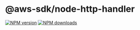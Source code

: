 # @aws-sdk/node-http-handler

[![NPM version](https://img.shields.io/npm/v/@aws-sdk/node-http-handler/preview.svg)](https://www.npmjs.com/package/@aws-sdk/node-http-handler)
[![NPM downloads](https://img.shields.io/npm/dm/@aws-sdk/node-http-handler.svg)](https://www.npmjs.com/package/@aws-sdk/node-http-handler)
